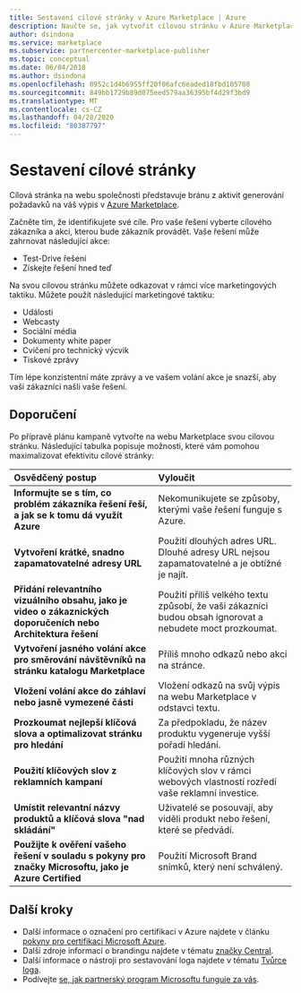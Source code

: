 ```yaml
---
title: Sestavení cílové stránky v Azure Marketplace | Azure
description: Naučte se, jak vytvořit cílovou stránku v Azure Marketplace a Microsoft AppSource, pro vydavatele aplikací a služeb.
author: dsindona
ms.service: marketplace
ms.subservice: partnercenter-marketplace-publisher
ms.topic: conceptual
ms.date: 06/04/2018
ms.author: dsindona
ms.openlocfilehash: 0952c1d4b6955ff20f06afc6eaded18fbd105708
ms.sourcegitcommit: 849bb1729b89d075eed579aa36395bf4d29f3bd9
ms.translationtype: MT
ms.contentlocale: cs-CZ
ms.lasthandoff: 04/28/2020
ms.locfileid: "80387797"
---
```

# <a name="build-your-landing-page"></a>Sestavení cílové stránky

Cílová stránka na webu společnosti představuje bránu z aktivit generování požadavků na váš výpis v [Azure Marketplace](https://azuremarketplace.microsoft.com).

Začněte tím, že identifikujete své cíle. Pro vaše řešení vyberte cílového zákazníka a akci, kterou bude zákazník provádět. Vaše řešení může zahrnovat následující akce:
*   Test-Drive řešení
*   Získejte řešení hned teď

Na svou cílovou stránku můžete odkazovat v rámci více marketingových taktiku. Můžete použít následující marketingové taktiku: 
*   Události
*   Webcasty
*   Sociální média
*   Dokumenty white paper
*   Cvičení pro technický výcvik
*   Tiskové zprávy

Tím lépe konzistentní máte zprávy a ve vašem volání akce je snazší, aby vaši zákazníci našli vaše řešení.

## <a name="recommendations"></a>Doporučení

Po přípravě plánu kampaně vytvořte na webu Marketplace svou cílovou stránku. Následující tabulka popisuje možnosti, které vám pomohou maximalizovat efektivitu cílové stránky: 

| Osvědčený postup | Vyloučit |
|:--- |:--- |
| **Informujte se s tím, co problém zákazníka řešení řeší, a jak se k tomu dá využít Azure** | Nekomunikujete se způsoby, kterými vaše řešení funguje s Azure. |
| **Vytvoření krátké, snadno zapamatovatelné adresy URL** | Použití dlouhých adres URL. Dlouhé adresy URL nejsou zapamatovatelné a je obtížné je najít. |
| **Přidání relevantního vizuálního obsahu, jako je video o zákaznických doporučeních nebo Architektura řešení** | Použití příliš velkého textu způsobí, že vaši zákazníci budou obsah ignorovat a nebudete moct prozkoumat.|
| **Vytvoření jasného volání akce pro směrování návštěvníků na stránku katalogu Marketplace** | Příliš mnoho odkazů nebo akcí na stránce. |
| **Vložení volání akce do záhlaví nebo jasně vymezené části** | Vložení odkazů na svůj výpis na webu Marketplace v odstavci textu. |
| **Prozkoumat nejlepší klíčová slova a optimalizovat stránku pro hledání** | Za předpokladu, že název produktu vygeneruje vyšší pořadí hledání. |
| **Použití klíčových slov z reklamních kampaní** | Použití mnoha různých klíčových slov v rámci webových vlastností rozředí vaše reklamní investice. |
| **Umístit relevantní názvy produktů a klíčová slova "nad skládání"** | Uživatelé se posouvají, aby viděli produkt nebo řešení, které se předvádí. |
| **Použijte k ověření vašeho řešení v souladu s pokyny pro značky Microsoftu, jako je Azure Certified** | Použití Microsoft Brand snímků, který není schválený. |

## <a name="next-steps"></a>Další kroky

*   Další informace o označení pro certifikaci v Azure najdete v článku [pokyny pro certifikaci Microsoft Azure](https://azure.microsoft.com/support/legal/marketplace/certified-guidelines).
*   Další zdroje informací o brandingu najdete v tématu [značky Central](https://microsoft.sharepoint.com/teams/brandcentral).
*   Další informace o nástroji pro sestavování loga najdete v tématu [Tvůrce loga](https://logobuilder.partner.microsoft.com).
*   Podívejte [se, jak partnerský program Microsoftu funguje za vás](https://partner.microsoft.com/membership/how-it-works).

